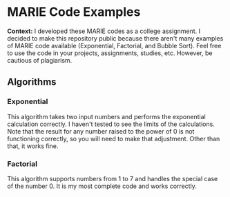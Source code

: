 # MARIE Code Examples

**Context:**
I developed these MARIE codes as a college assignment. I decided to make this repository public because there aren't many examples of MARIE code available (Exponential, Factorial, and Bubble Sort). Feel free to use the code in your projects, assignments, studies, etc. However, be cautious of plagiarism.

## Algorithms

### Exponential
This algorithm takes two input numbers and performs the exponential calculation correctly. I haven't tested to see the limits of the calculations. Note that the result for any number raised to the power of 0 is not functioning correctly, so you will need to make that adjustment. Other than that, it works fine.

### Factorial
This algorithm supports numbers from 1 to 7 and handles the special case of the number 0. It is my most complete code and works correctly.
